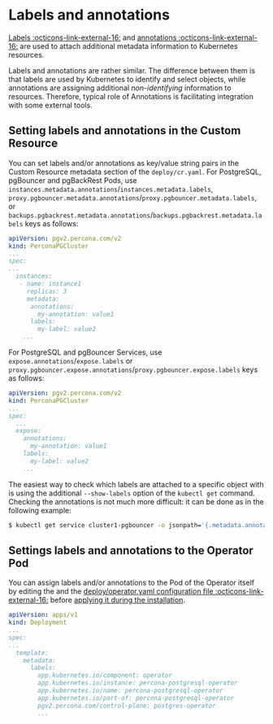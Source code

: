 # Labels and annotations

[Labels :octicons-link-external-16:](https://kubernetes.io/docs/concepts/overview/working-with-objects/labels/)
and [annotations :octicons-link-external-16:](https://kubernetes.io/docs/concepts/overview/working-with-objects/annotations/)
are used to attach additional metadata information to Kubernetes resources.

Labels and annotations are rather similar. The difference between them is that
labels are used by Kubernetes to identify and select objects, while annotations
are assigning additional *non-identifying* information to resources.
Therefore, typical role of Annotations is facilitating integration with some
external tools.

## Setting labels and annotations in the Custom Resource

You can set labels and/or annotations as key/value string pairs in the Custom
Resource metadata section of the `deploy/cr.yaml`. For PostgreSQL, pgBouncer and pgBackRest Pods,
use `instances.metadata.annotations`/`instances.metadata.labels`,
`proxy.pgbouncer.metadata.annotations`/`proxy.pgbouncer.metadata.labels`, or
`backups.pgbackrest.metadata.annotations`/`backups.pgbackrest.metadata.labels`
keys as follows:

```yaml
apiVersion: pgv2.percona.com/v2
kind: PerconaPGCluster
...
spec:
...
  instances:
   - name: instance1
     replicas: 3
     metadata:
      annotations:
        my-annotation: value1
      labels:
        my-label: value2
    ...
```

For PostgreSQL and pgBouncer Services, use `expose.annotations`/`expose.labels` or
`proxy.pgbouncer.expose.annotations`/`proxy.pgbouncer.expose.labels` keys as 
follows:

```yaml
apiVersion: pgv2.percona.com/v2
kind: PerconaPGCluster
...
spec:
  ...
  expose:
    annotations:
      my-annotation: value1
    labels:
      my-label: value2
    ...
```

The easiest way to check which labels are attached to a specific object with is
using the additional `--show-labels` option of the `kubectl get` command.
Checking the annotations is not much more difficult: it can be done as in the
following example:

``` {.bash data-prompt="$" }
$ kubectl get service cluster1-pgbouncer -o jsonpath='{.metadata.annotations}'
```

## Settings labels and annotations to the Operator Pod

You can assign labels and/or annotations to the Pod of the Operator itself by
editing the and the [deploy/operator.yaml configuration file :octicons-link-external-16:](https://github.com/percona/percona-server-mongodb-operator/blob/main/deploy/operator.yaml)
before [applying it during the installation](kubernetes.md).

```yaml
apiVersion: apps/v1
kind: Deployment
...
spec:
...
  template:
    metadata:
      labels:
        app.kubernetes.io/component: operator
        app.kubernetes.io/instance: percona-postgresql-operator
        app.kubernetes.io/name: percona-postgresql-operator
        app.kubernetes.io/part-of: percona-postgresql-operator
        pgv2.percona.com/control-plane: postgres-operator
        ...
```


